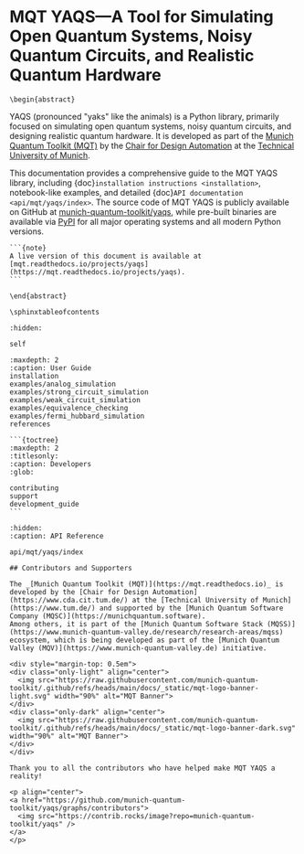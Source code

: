 # MQT YAQS—A Tool for Simulating Open Quantum Systems, Noisy Quantum Circuits, and Realistic Quantum Hardware

```{raw} latex
\begin{abstract}
```

YAQS (pronounced "yaks" like the animals) is a Python library, primarily focused on simulating open quantum systems, noisy quantum circuits, and designing realistic quantum hardware.
It is developed as part of the [Munich Quantum Toolkit (MQT)](https://mqt.readthedocs.io) by the [Chair for Design Automation](https://www.cda.cit.tum.de/) at the [Technical University of Munich](https://www.tum.de).

This documentation provides a comprehensive guide to the MQT YAQS library, including {doc}`installation instructions <installation>`, notebook-like examples, and detailed {doc}`API documentation <api/mqt/yaqs/index>`.
The source code of MQT YAQS is publicly available on GitHub at [munich-quantum-toolkit/yaqs](https://github.com/munich-quantum-toolkit/yaqs), while pre-built binaries are available via [PyPI](https://pypi.org/project/mqt.yaqs/) for all major operating systems and all modern Python versions.

````{only} latex
```{note}
A live version of this document is available at [mqt.readthedocs.io/projects/yaqs](https://mqt.readthedocs.io/projects/yaqs).
```
````

```{raw} latex
\end{abstract}

\sphinxtableofcontents
```

```{toctree}
:hidden:

self
```

```{toctree}
:maxdepth: 2
:caption: User Guide
installation
examples/analog_simulation
examples/strong_circuit_simulation
examples/weak_circuit_simulation
examples/equivalence_checking
examples/fermi_hubbard_simulation
references
```

````{only} not latex
```{toctree}
:maxdepth: 2
:titlesonly:
:caption: Developers
:glob:

contributing
support
development_guide
```
````

```{toctree}
:hidden:
:caption: API Reference

api/mqt/yaqs/index
```

```{only} html
## Contributors and Supporters

The _[Munich Quantum Toolkit (MQT)](https://mqt.readthedocs.io)_ is developed by the [Chair for Design Automation](https://www.cda.cit.tum.de/) at the [Technical University of Munich](https://www.tum.de/) and supported by the [Munich Quantum Software Company (MQSC)](https://munichquantum.software).
Among others, it is part of the [Munich Quantum Software Stack (MQSS)](https://www.munich-quantum-valley.de/research/research-areas/mqss) ecosystem, which is being developed as part of the [Munich Quantum Valley (MQV)](https://www.munich-quantum-valley.de) initiative.

<div style="margin-top: 0.5em">
<div class="only-light" align="center">
  <img src="https://raw.githubusercontent.com/munich-quantum-toolkit/.github/refs/heads/main/docs/_static/mqt-logo-banner-light.svg" width="90%" alt="MQT Banner">
</div>
<div class="only-dark" align="center">
  <img src="https://raw.githubusercontent.com/munich-quantum-toolkit/.github/refs/heads/main/docs/_static/mqt-logo-banner-dark.svg" width="90%" alt="MQT Banner">
</div>
</div>

Thank you to all the contributors who have helped make MQT YAQS a reality!

<p align="center">
<a href="https://github.com/munich-quantum-toolkit/yaqs/graphs/contributors">
  <img src="https://contrib.rocks/image?repo=munich-quantum-toolkit/yaqs" />
</a>
</p>
```
